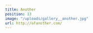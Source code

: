 ```yaml
---
title: Another
position: 13
image: "/uploads/gallery__another.jpg"
url: http://ofanother.com/
---
```


